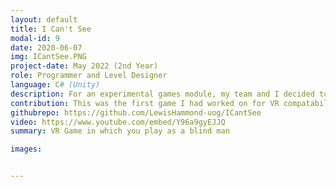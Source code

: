 ```yaml
---
layout: default
title: I Can't See
modal-id: 9
date: 2020-06-07
img: ICantSee.PNG
project-date: May 2022 (2nd Year)
role: Programmer and Level Designer
language: C# (Unity)
description: For an experimental games module, my team and I decided to make a vr game in which a player would play as a blind person. The objective was to complete a series of household chores to get ready for work. The player is able to get a sense of where they are via a shader which produced sonar like waves across surfaces based on sound created within game. Objects could create a sound wave from being dropped or hit against a surface; there were also radios around the house to give some base sound visuals.
contribution: This was the first game I had worked on for VR compatability. My contribution included: <br><ul><li>Player Movement</li><li>Level Designing</li><li>Player Interactions and Tasks</li>
githubrepo: https://github.com/LewisHammond-uog/ICantSee
video: https://www.youtube.com/embed/Y96a9gyEJJQ
summary: VR Game in which you play as a blind man

images:


---
```

